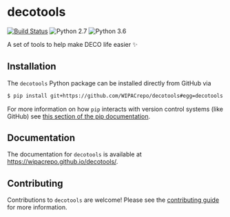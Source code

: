# decotools

[![Build Status](https://travis-ci.org/WIPACrepo/decotools.svg?branch=master)](https://travis-ci.org/WIPACrepo/decotools)
![Python 2.7](https://img.shields.io/badge/python-2.7-blue.svg)
![Python 3.6](https://img.shields.io/badge/python-3.6-blue.svg)

A set of tools to help make DECO life easier :sparkles:

## Installation

The `decotools` Python package can be installed directly from GitHub via

```bash
$ pip install git+https://github.com/WIPACrepo/decotools#egg=decotools
```

For more information on how `pip` interacts with version control systems (like GitHub) see [this section of the pip documentation](https://pip.pypa.io/en/stable/reference/pip_install/#vcs-support).

## Documentation

The documentation for `decotools` is available at https://wipacrepo.github.io/decotools/. 

## Contributing

Contributions to `decotools` are welcome! Please see the [contributing guide](https://wipacrepo.github.io/decotools/contributing.html) for more information. 


